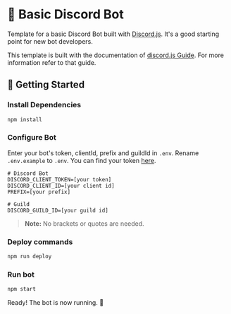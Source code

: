 # 🤖 Basic Discord Bot

Template for a basic Discord Bot built with [Discord.js](https://discord.js.org). It's a good starting point for new bot developers.

This template is built with the documentation of [discord.js Guide](https://discordjs.guide/). For more information refer to that guide.

## 🚀 Getting Started

### Install Dependencies

```bash
npm install
```

### Configure Bot

Enter your bot's token, clientId, prefix and guildId in `.env`. Rename `.env.example` to `.env`. You can find your token [here](https://discordapp.com/developers/applications/me).

```
# Discord Bot
DISCORD_CLIENT_TOKEN=[your token]
DISCORD_CLIENT_ID=[your client id]
PREFIX=[your prefix]

# Guild
DISCORD_GUILD_ID=[your guild id]
```

> **Note:** No brackets or quotes are needed.

### Deploy commands

```bash
npm run deploy
```

### Run bot

```bash
npm start
```

Ready! The bot is now running. 🥳
